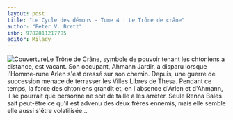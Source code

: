 ```yaml
---
layout: post
title: "Le Cycle des démons - Tome 4 : Le Trône de crâne"
author: "Peter V. Brett"
isbn: 9782811217785
editor: Milady
---
```


![Couverture](/img/9782811217785.jpg)Le Trône de Crâne, symbole de pouvoir tenant les chtoniens a distance, est vacant. Son occupant, Ahmann Jardir, a disparu lorsque l'Homme-rune Arlen s'est dressé sur son chemin. Depuis, une guerre de succession menace de terrasser les Villes Libres de Thesa. Pendant ce temps, la force des chtoniens grandit et, en l'absence d'Arlen et d'Ahmann, il se pourrait que personne ne soit de taille a les arrêter. Seule Renna Bales sait peut-être ce qu'il est advenu des deux frères ennemis, mais elle semble elle aussi s'être volatilisée...